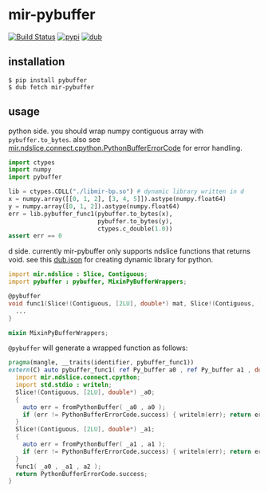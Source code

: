 # mir-pybuffer
[![Build Status](https://travis-ci.org/ShigekiKarita/mir-pybuffer.svg?branch=master)](https://travis-ci.org/ShigekiKarita/mir-pybuffer)
[![pypi](https://img.shields.io/pypi/v/pybuffer.svg)](https://pypi.org/project/pybuffer)
[![dub](https://img.shields.io/dub/v/mir-pybuffer.svg)](https://code.dlang.org/packages/mir-pybuffer)

## installation

```
$ pip install pybuffer
$ dub fetch mir-pybuffer
```


## usage

python side. you should wrap numpy contiguous array with `pybuffer.to_bytes`.
also see [mir.ndslice.connect.cpython.PythonBufferErrorCode](http://docs.algorithm.dlang.io/latest/mir_ndslice_connect_cpython.html#.PythonBufferErrorCode) for error handling.

``` python
import ctypes
import numpy
import pybuffer

lib = ctypes.CDLL("./libmir-bp.so") # dynamic library written in d
x = numpy.array([[0, 1, 2], [3, 4, 5]]).astype(numpy.float64)
y = numpy.array([0, 1, 2]).astype(numpy.float64)
err = lib.pybuffer_func1(pybuffer.to_bytes(x),
                         pybuffer.to_bytes(y),
                         ctypes.c_double(1.0))
assert err == 0
```

d side. currently mir-pybuffer only supports ndslice functions that returns void.
see this [dub.json](dub.json) for creating dynamic library for python.

``` d
import mir.ndslice : Slice, Contiguous;
import pybuffer : pybuffer, MixinPyBufferWrappers;

@pybuffer
void func1(Slice!(Contiguous, [2LU], double*) mat, Slice!(Contiguous, [1LU], double*) vec, double a) {
  ...
}

mixin MixinPyBufferWrappers;
```

`@pybuffer` will generate a wrapped function as follows:

``` d
pragma(mangle, __traits(identifier, pybuffer_func1))
extern(C) auto pybuffer_func1( ref Py_buffer a0 , ref Py_buffer a1 , double a2 ) {
  import mir.ndslice.connect.cpython;
  import std.stdio : writeln;
  Slice!(Contiguous, [2LU], double*) _a0;
  {
    auto err = fromPythonBuffer( _a0 , a0 );
    if (err != PythonBufferErrorCode.success) { writeln(err); return err; }
  }
  Slice!(Contiguous, [2LU], double*) _a1;
  {
    auto err = fromPythonBuffer( _a1 , a1 );
    if (err != PythonBufferErrorCode.success) { writeln(err); return err; }
  }
  func1( _a0 , _a1 , a2 );
  return PythonBufferErrorCode.success;
}
```
